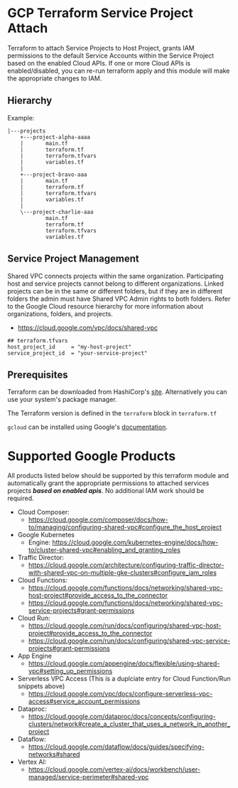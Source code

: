 # GCP Terraform Service Project Attach
Terraform to attach Service Projects to Host Project, grants IAM permissions to the default Service Accounts within the Service Project based on the enabled Cloud APIs. If one or more Cloud APIs is enabled/disabled, you can re-run terraform apply and this module will make the appropriate changes to IAM.

## Hierarchy
Example:
```
|---projects
    +---project-alpha-aaaa
    |       main.tf
    |       terraform.tf
    |       terraform.tfvars
    |       variables.tf
    |
    +---project-bravo-aaa
    |       main.tf
    |       terraform.tf
    |       terraform.tfvars
    |       variables.tf
    |
    \---project-charlie-aaa
            main.tf
            terraform.tf
            terraform.tfvars
            variables.tf
```

## Service Project Management
Shared VPC connects projects within the same organization. Participating host and service projects cannot belong to different organizations. Linked projects can be in the same or different folders, but if they are in different folders the admin must have Shared VPC Admin rights to both folders. Refer to the Google Cloud resource hierarchy for more information about organizations, folders, and projects.
- https://cloud.google.com/vpc/docs/shared-vpc


```
## terraform.tfvars
host_project_id     = "my-host-project"
service_project_id  = "your-service-project"
```

## Prerequisites
Terraform can be downloaded from HashiCorp's [site](https://www.terraform.io/downloads.html).
Alternatively you can use your system's package manager.

The Terraform version is defined in the `terraform` block in `terraform.tf`

`gcloud` can be installed using Google's [documentation](https://cloud.google.com/sdk/docs/install).

# Supported Google Products
All products listed below should be supported by this terraform module and automatically grant the appropriate permissions to attached services projects <b><i>based on enabled apis</i></b>. No additional IAM work should be required.
- Cloud Composer:
  - https://cloud.google.com/composer/docs/how-to/managing/configuring-shared-vpc#configure_the_host_project
- Google Kubernetes
  - Engine: https://cloud.google.com/kubernetes-engine/docs/how-to/cluster-shared-vpc#enabling_and_granting_roles
- Traffic Director:
  - https://cloud.google.com/architecture/configuring-traffic-director-with-shared-vpc-on-multiple-gke-clusters#configure_iam_roles
- Cloud Functions: 
  - https://cloud.google.com/functions/docs/networking/shared-vpc-host-project#provide_access_to_the_connector
  - https://cloud.google.com/functions/docs/networking/shared-vpc-service-projects#grant-permissions
- Cloud Run:
  - https://cloud.google.com/run/docs/configuring/shared-vpc-host-project#provide_access_to_the_connector
  - https://cloud.google.com/run/docs/configuring/shared-vpc-service-projects#grant-permissions
- App Engine
  - https://cloud.google.com/appengine/docs/flexible/using-shared-vpc#setting_up_permissions
- Serverless VPC Access (This is a duplciate entry for Cloud Function/Run snippets above)
  - https://cloud.google.com/vpc/docs/configure-serverless-vpc-access#service_account_permissions
- Dataproc:
  - https://cloud.google.com/dataproc/docs/concepts/configuring-clusters/network#create_a_cluster_that_uses_a_network_in_another_project
- Dataflow:
  - https://cloud.google.com/dataflow/docs/guides/specifying-networks#shared
- Vertex AI:
  - https://cloud.google.com/vertex-ai/docs/workbench/user-managed/service-perimeter#shared-vpc
  